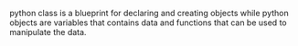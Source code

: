 python class is a blueprint for declaring and creating objects while python objects are variables that contains data and functions that can be used to manipulate the data.
